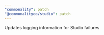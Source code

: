 ```yaml
---
"commonality": patch
"@commonalityco/studio": patch
---
```


Updates logging information for Studio failures

